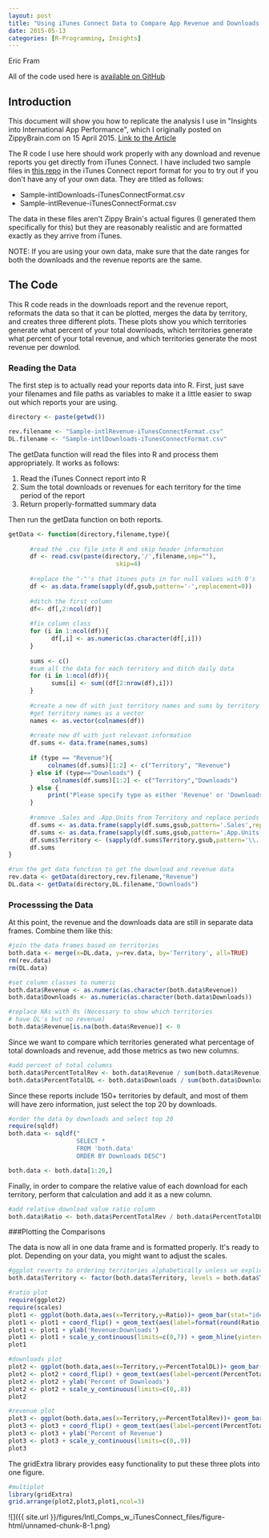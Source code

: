 ```yaml
---
layout: post
title: "Using iTunes Connect Data to Compare App Revenue and Downloads by Territory in R"
date: 2015-05-13
categories: [R-Programming, Insights]
---
```

Eric Fram  

All of the code used here is [available on GitHub](https://github.com/EricFram/App_Insights)

## Introduction

This document will show you how to replicate the analysis I use in "Insights into International App Performance", which I originally posted on ZippyBrain.com on 15 April 2015. [Link to the Article](http://zippybrain.com/2015/04/insights-into-international-app-performance/)

The R code I use here should work properly with any download and revenue reports you get directly from iTunes Connect. I have included two sample files in [this repo](https://github.com/EricFram/App_Insights/tree/master/Intl_Comps) in the iTunes Connect report format for you to try out if you don't have any of your own data. They are titled as follows:

- Sample-intlDownloads-iTunesConnectFormat.csv
- Sample-intlRevenue-iTunesConnectFormat.csv

The data in these files aren't Zippy Brain's actual figures (I generated them specifically for this) but they are reasonably realistic and are formatted exactly as they arrive from iTunes.

NOTE: If you are using your own data, make sure that the date ranges for both the downloads and the revenue reports are the same. 

## The Code

This R code reads in the downloads report and the revenue report, reformats the data so that it can be plotted, merges the data by territory, and creates three different plots. These plots show you which territories generate what percent of your total downloads, which territories generate what percent of your total revenue, and which territories generate the most revenue per downlod. 

### Reading the Data

The first step is to actually read your reports data into R. First, just save your filenames and file paths as variables to make it a little easier to swap out which reports your are using.


```r
directory <- paste(getwd())

rev.filename <- "Sample-intlRevenue-iTunesConnectFormat.csv"
DL.filename <- "Sample-intlDownloads-iTunesConnectFormat.csv"
```

The getData function will read the files into R and process them appropriately. It works as follows:
1. Read the iTunes Connect report into R
2. Sum the total downloads or revenues for each territory for the time period of the report
3. Return properly-formatted summary data

Then run the getData function on both reports.


```r
getData <- function(directory,filename,type){
      
      #read the .csv file into R and skip header information
      df <- read.csv(paste(directory,'/',filename,sep=""),
                              skip=4)
      
      #replace the "-"'s that itunes puts in for null values with 0's
      df <- as.data.frame(sapply(df,gsub,pattern='-',replacement=0))
      
      #ditch the first column
      df<- df[,2:ncol(df)]
      
      #fix column class
      for (i in 1:ncol(df)){
            df[,i] <- as.numeric(as.character(df[,i]))
      } 
      
      sums <- c()
      #sum all the data for each territory and ditch daily data
      for (i in 1:ncol(df)){       
            sums[i] <- sum((df[2:nrow(df),i]))       
      }
      
      #create a new df with just territory names and sums by territory
      #get territory names as a vector
      names <- as.vector(colnames(df))
      
      #create new df with just relevant information
      df.sums <- data.frame(names,sums)      
      
      if (type == "Revenue"){
           colnames(df.sums)[1:2] <- c("Territory", "Revenue")          
      } else if (type=="Downloads") {
            colnames(df.sums)[1:2] <- c("Territory","Downloads")
      } else {
           print("Please specify type as either 'Revenue' or 'Downloads'")  
      }
      
      #remove .Sales and .App.Units from Territory and replace periods with spaces
      df.sums <- as.data.frame(sapply(df.sums,gsub,pattern='.Sales',replacement=""))
      df.sums <- as.data.frame(sapply(df.sums,gsub,pattern='.App.Units',replacement=""))
      df.sums$Territory <- (sapply(df.sums$Territory,gsub,pattern='\\.',replacement=" "))
      df.sums
}

#run the get data function to get the download and revenue data
rev.data <- getData(directory,rev.filename,"Revenue")
DL.data <- getData(directory,DL.filename,"Downloads")
```

### Processsing the Data

At this point, the revenue and the downloads data are still in separate data frames. Combine them like this:


```r
#join the data frames based on territories
both.data <- merge(x=DL.data, y=rev.data, by='Territory', all=TRUE)
rm(rev.data)
rm(DL.data)

#set column classes to numeric
both.data$Revenue <- as.numeric(as.character(both.data$Revenue))
both.data$Downloads <- as.numeric(as.character(both.data$Downloads))

#replace NAs with 0s (Necessary to show which territories
# have DL's but no revenue)
both.data$Revenue[is.na(both.data$Revenue)] <- 0
```

Since we want to compare which territories generated what percentage of total downloads and revenue, add those metrics as two new columns.


```r
#add percent of total columns
both.data$PercentTotalRev <- both.data$Revenue / sum(both.data$Revenue)
both.data$PercentTotalDL <- both.data$Downloads / sum(both.data$Downloads)
```

Since these reports include 150+ territories by default, and most of them will have zero information, just select the top 20 by downloads.


```r
#order the data by downloads and select top 20
require(sqldf)
both.data <- sqldf("
                   SELECT *
                   FROM 'both.data'
                   ORDER BY Downloads DESC")

both.data <- both.data[1:20,]
```

Finally, in order to compare the relative value of each download for each territory, perform that calculation and add it as a new column.


```r
#add relative download value ratio column
both.data$Ratio <- both.data$PercentTotalRev / both.data$PercentTotalDL
```

###Plotting the Comparisons

The data is now all in one data frame and is formatted properly. It's ready to plot. Depending on your data, you might want to adjust the scales.


```r
#ggplot reverts to ordering territories alphabetically unless we explicitly set the order of the factors
both.data$Territory <- factor(both.data$Territory, levels = both.data$Territory[order(both.data$Downloads)])

#ratio plot
require(ggplot2)
require(scales)
plot1 <- ggplot(both.data,aes(x=Territory,y=Ratio))+ geom_bar(stat="identity",fill="#1D62F0")
plot1 <- plot1 + coord_flip() + geom_text(aes(label=format(round(Ratio,2),nsmall=2)),size=3,hjust=0)
plot1 <- plot1 + ylab('Revenue:Downloads')
plot1 <- plot1 + scale_y_continuous(limits=c(0,7)) + geom_hline(yintercept=1)
plot1

#downloads plot
plot2 <- ggplot(both.data,aes(x=Territory,y=PercentTotalDL))+ geom_bar(stat="identity",fill="#1D62F0")
plot2 <- plot2 + coord_flip() + geom_text(aes(label=percent(PercentTotalDL)),size=3,hjust=0)
plot2 <- plot2 + ylab('Percent of Downloads')
plot2 <- plot2 + scale_y_continuous(limits=c(0,.8)) 
plot2

#revenue plot
plot3 <- ggplot(both.data,aes(x=Territory,y=PercentTotalRev))+ geom_bar(stat="identity",fill="#1D62F0")
plot3 <- plot3 + coord_flip() + geom_text(aes(label=percent(PercentTotalRev)),size=3,hjust=0)
plot3 <- plot3 + ylab('Percent of Revenue')
plot3 <- plot3 + scale_y_continuous(limits=c(0,.9)) 
plot3
```

The gridExtra library provides easy functionality to put these three plots into one figure.


```r
#multiplot
library(gridExtra)
grid.arrange(plot2,plot3,plot1,ncol=3)
```

![]({{ site.url }}/figures/Intl_Comps_w_iTunesConnect_files/figure-html/unnamed-chunk-8-1.png) 
